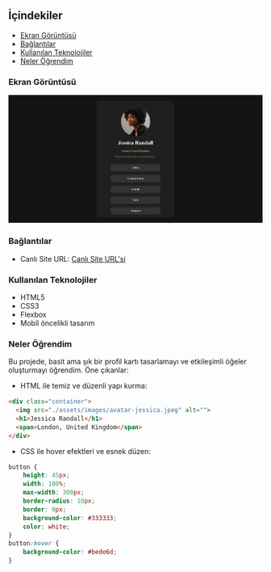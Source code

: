 
## İçindekiler

  - [Ekran Görüntüsü](#ekran-görüntüsü)
  - [Bağlantılar](#bağlantılar)
  - [Kullanılan Teknolojiler](#kullanılan-teknolojiler)
  - [Neler Öğrendim](#neler-öğrendim)

### Ekran Görüntüsü

![Ekran Görüntüsü](./screenshot.png)

### Bağlantılar

- Canlı Site URL: [Canlı Site URL'si](https://your-live-site-url.com)

### Kullanılan Teknolojiler

- HTML5
- CSS3
- Flexbox
- Mobil öncelikli tasarım

### Neler Öğrendim

Bu projede, basit ama şık bir profil kartı tasarlamayı ve etkileşimli öğeler oluşturmayı öğrendim. Öne çıkanlar:

- HTML ile temiz ve düzenli yapı kurma:
```html
<div class="container">
  <img src="./assets/images/avatar-jessica.jpeg" alt="">
  <h1>Jessica Randall</h1>
  <span>London, United Kingdom</span>
</div>
```
- CSS ile hover efektleri ve esnek düzen:
```css
button {
    height: 45px;
    width: 100%;
    max-width: 300px;
    border-radius: 10px;
    border: 0px;
    background-color: #333333;
    color: white;
}
button:hover {
    background-color: #bede6d;
}
```
